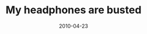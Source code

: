 ---
layout: base.njk
title : 'My headphones are busted' 
view_title : 'My headphones are busted' 
year : '2010' 
date : '2010-04-23' 
img_file : '/drawing/myheadphonesarebusted.png' 
html_file : 'myheadphonesarebusted' 
next_html : 'ilikedbeinginthattree.html' 
year_order : '58' 
permalink : "title/{{html_file}}.html"
---